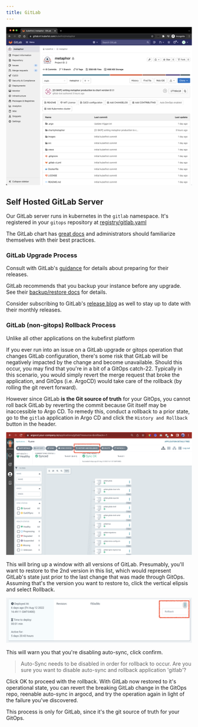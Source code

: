 ```yaml
---
title: GitLab
---
```


![Metaphor app in GitLab](../../img/kubefirst/gitlab/metaphor-in-gl.png)

## Self Hosted GitLab Server

Our GitLab server runs in kubernetes in the `gitlab` namespace. It's registered in your `gitops` repository at [registry/gitlab.yaml](https://github.com/kubefirst/gitops-template/blob/main/aws-gitlab/registry/gitlab.yaml)

The GitLab chart has [great docs](https://docs.gitlab.com/charts/installation/index.html) and administrators should familiarize themselves with their best practices.

### GitLab Upgrade Process

Consult with GitLab's [guidance](https://docs.gitlab.com/omnibus/update/README.html) for details about preparing for their releases.

GitLab recommends that you backup your instance before any upgrade. See their [backup/restore docs](https://docs.gitlab.com/charts/backup-restore/index.html) for details.

Consider subscribing to GitLab's [release blog](https://about.gitlab.com/releases/categories/releases/) as well to stay up to date with their monthly releases.

### GitLab (non-gitops) Rollback Process

Unlike all other applications on the kubefirst platform

If you ever run into an issue on a GitLab upgrade or gitops operation that changes GitLab configuration, there's some risk that GitLab will be negatively impacted by the change and become unavailable. Should this occur, you may find that you're in a bit of a GitOps catch-22. Typically in this scenario, you would simply revert the merge request that broke the application, and GitOps (i.e. ArgoCD) would take care of the rollback (by rolling the git revert forward).

However since GitLab **is the Git source of truth** for your GitOps, you cannot roll back GitLab by reverting the commit because Git itself may be inaccessible to Argo CD. To remedy this, conduct a rollback to a prior state, go to the `gitlab` application in Argo CD and click the `History and Rollback` button in the header.

![GitLab restore in Argo CD](../../img/kubefirst/gitlab/gitlab-restore-in-argocd.png)

This will bring up a window with all versions of GitLab. Presumably, you'll want to restore to the 2nd version in this list, which would represent GitLab's state just prior to the last change that was made through GitOps. Assuming that's the version you want to restore to, click the vertical elipsis and select Rollback.

![Rollback](../../img/kubefirst/gitlab/restore.png)

This will warn you that you're disabling auto-sync, click confirm.

> Auto-Sync needs to be disabled in order for rollback to occur. Are you sure you want to disable auto-sync and rollback application 'gitlab'?

Click OK to proceed with the rollback. With GitLab now restored to it's operational state, you can revert the breaking GitLab change in the GitOps repo, reenable auto-sync in argocd, and try the operation again in light of the failure you've discovered.

This process is only for GitLab, since it's the git source of truth for your GitOps.
